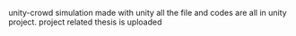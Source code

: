 unity-crowd simulation made with unity all the file and codes are all in unity project.
project related thesis is uploaded 
